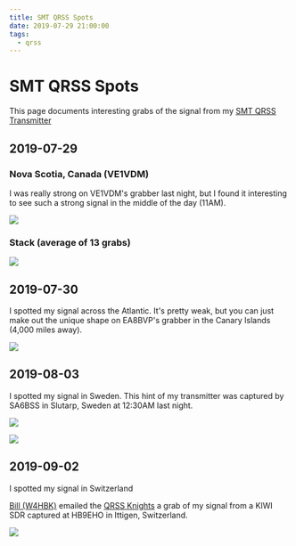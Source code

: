```yaml
---
title: SMT QRSS Spots
date: 2019-07-29 21:00:00
tags:
  - qrss
---
```


# SMT QRSS Spots

This page documents interesting grabs of the signal from my [SMT QRSS Transmitter](https://swharden.com/blog/2019-07-26-smt-qrss-design/)

## 2019-07-29

### Nova Scotia, Canada (VE1VDM)

I was really strong on VE1VDM's grabber last night, but I found it interesting to see such a strong signal in the middle of the day (11AM).

<div class="center border">

![](VE1VDM.1907290830.35415d51dc.jpg)

</div>

### Stack (average of 13 grabs)

<div class="center border">

![](VE1VDM.1907290940.jpg)

</div>

## 2019-07-30

I spotted my signal across the Atlantic. It's pretty weak, but you can just make out the unique shape on EA8BVP's grabber in the Canary Islands (4,000 miles away).

<div class="center border">

![](EA8BVP1.1907302050.jpg)

</div>

## 2019-08-03

I spotted my signal in Sweden. This hint of my transmitter was captured by SA6BSS in Slutarp, Sweden at 12:30AM last night.

<div class="center border">

![](SA6BSS-AJ4VD.jpg)

</div>

<div class="center border medium">

![](globe.png)

</div>

## 2019-09-02

I spotted my signal in Switzerland

[Bill (W4HBK)](https://www.qsl.net/w4hbk/) emailed the [QRSS Knights](https://groups.io/g/qrssknights) a grab of my signal from a KIWI SDR captured at HB9EHO in Ittigen, Switzerland.

<div class="center border">

![](HB9EHO.jpg)

</div>
